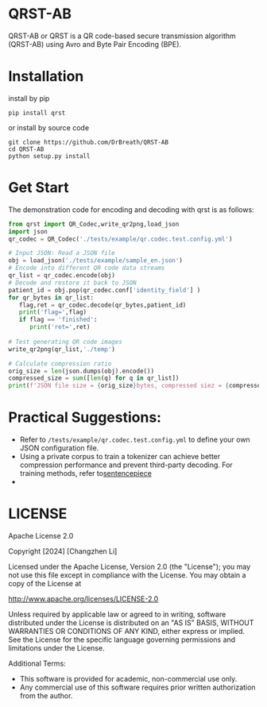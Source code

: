 # QRST-AB

QRST-AB or QRST is a  QR code-based secure transmission algorithm (QRST-AB) using Avro and Byte Pair Encoding (BPE).

# Installation

install by pip
```shell
pip install qrst
```
or install by source code
```shell
git clone https://github.com/DrBreath/QRST-AB
cd QRST-AB
python setup.py install 
```
# Get Start

The demonstration code for encoding and decoding with qrst is as follows:
```python
from qrst import QR_Codec,write_qr2png,load_json
import json
qr_codec = QR_Codec('./tests/example/qr.codec.test.config.yml')

# Input JSON: Read a JSON file
obj = load_json('./tests/example/sample_en.json')
# Encode into different QR code data streams
qr_list = qr_codec.encode(obj)
# Decode and restore it back to JSON
patient_id = obj.pop(qr_codec.conf['identity_field'] )
for qr_bytes in qr_list:
   flag,ret = qr_codec.decode(qr_bytes,patient_id)
   print('flag=',flag)
   if flag == 'finished':
      print('ret=',ret)
  
# Test generating QR code images
write_qr2png(qr_list,'./temp')

# Calculate compression ratio
orig_size = len(json.dumps(obj).encode())
compressed_size = sum([len(q) for q in qr_list])
print(f'JSON file size = {orig_size}bytes, compressed siez = {compressed_size}bytes,Compressed Ratio={orig_size/compressed_size:.2f}')
```
# Practical Suggestions:
- Refer to `/tests/example/qr.codec.test.config.yml` to define your own JSON configuration file.
- Using a private corpus to train a tokenizer can achieve better compression performance and prevent third-party decoding. For training methods, refer to[sentencepiece](https://github.com/google/sentencepiece)
- 
# LICENSE
Apache License 2.0

Copyright [2024] [Changzhen Li]

Licensed under the Apache License, Version 2.0 (the "License");
you may not use this file except in compliance with the License.
You may obtain a copy of the License at

   http://www.apache.org/licenses/LICENSE-2.0

Unless required by applicable law or agreed to in writing, software
distributed under the License is distributed on an "AS IS" BASIS,
WITHOUT WARRANTIES OR CONDITIONS OF ANY KIND, either express or implied.
See the License for the specific language governing permissions and
limitations under the License.

Additional Terms:
- This software is provided for academic, non-commercial use only.
- Any commercial use of this software requires prior written authorization from the author.